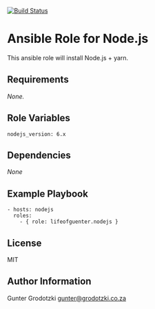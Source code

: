 [![Build Status](https://travis-ci.org/lifeofguenter/ansible-role-nodejs.svg?branch=master)](https://travis-ci.org/lifeofguenter/ansible-role-nodejs)

# Ansible Role for Node.js

This ansible role will install Node.js + yarn.

## Requirements

_None._

## Role Variables

```
nodejs_version: 6.x
```

## Dependencies

_None_

## Example Playbook

```
- hosts: nodejs
  roles:
    - { role: lifeofguenter.nodejs }
```

## License

MIT

## Author Information

Gunter Grodotzki <gunter@grodotzki.co.za>
